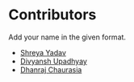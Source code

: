 # Contributors

Add your name in the given format.

* [Shreya Yadav](https://github.com/hackko-20)
* [Divyansh Upadhyay](https://github.com/DuP-491)
* [Dhanraj Chaurasia](https://github.com/dhanrajchaurasia)
